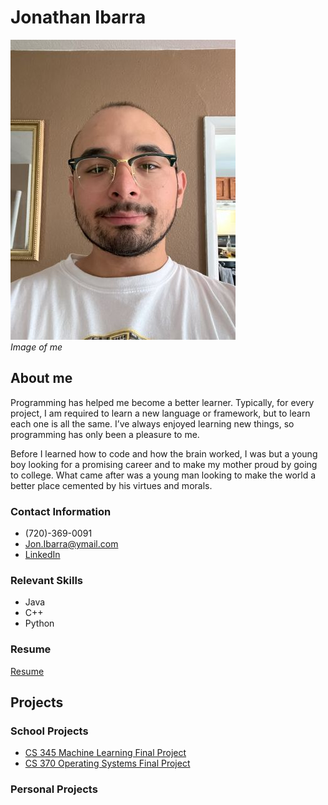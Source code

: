# Jonathan Ibarra
![](Images/IMG_2769.jpg)  
*Image of me*  

## About me  
Programming has helped me become a better learner. Typically, for every project, I am required to learn a new language or framework, but to learn each one is all the same. I’ve always enjoyed learning new things, so programming has only been a pleasure to me.  

Before I learned how to code and how the brain worked, I was but a young boy looking for a promising career and to make my mother proud by going to college. What came after was a young man looking to make the world a better place cemented by his virtues and morals.  

### Contact Information 
* (720)-369-0091
* Jon.Ibarra@ymail.com
* [LinkedIn](https://www.linkedin.com/in/jonathan-ibarra-01/)

### Relevant Skills  
* Java
* C++
* Python
### Resume
[Resume]()
## Projects

### School Projects
* [CS 345 Machine Learning Final Project](https://github.com/J0hnatan/CS-345-Final-Project)
* [CS 370 Operating Systems Final Project](https://github.com/J0hnatan/CS-370-Final-Project)
### Personal Projects

